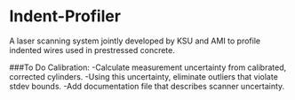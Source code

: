 # Indent-Profiler
A laser scanning system jointly developed by KSU and AMI to profile indented wires used in prestressed concrete.

###To Do
Calibration:
-Calculate measurement uncertainty from calibrated, corrected cylinders.
-Using this uncertainty, eliminate outliers that violate stdev bounds.
-Add documentation file that describes scanner uncertainty.
